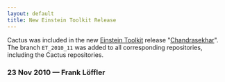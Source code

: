 ```yaml
---
layout: default
title: New Einstein Toolkit Release
---
```

Cactus was included in the new [Einstein
Toolkit](http://einsteintoolkit.org/) release
"[Chandrasekhar](http://einsteintoolkit.org/toolkit/releases/)". The
branch `ET_2010_11` was added to all corresponding repositories,
including the Cactus repositories.

### 23 Nov 2010 — Frank Löffler
